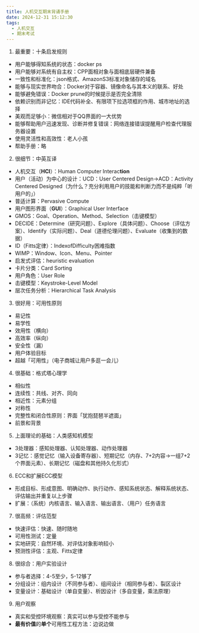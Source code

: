 ```yaml
---
title: 人机交互期末背诵手册
date: 2024-12-31 15:12:30
tags:
  - 人机交互
  - 期末考试
---
```

1. 最重要：十条启发规则
- 用户能够得知系统的状态：docker ps
- 用户能够对系统有自主权：CPP面相对象与面相底层硬件兼备
- 一致性和标准化：json格式、AmazonS3标准对象储存的域名
- 能够与现实世界吻合：Docker对于容器、镜像命名与其本义的联系、好处
- 能够避免错误：Docker prune的时候提示是否完全清除
- 依赖识别而非记忆：IDE代码补全、有限项下拉选项框的作用、城市地址的选择
- 美观而足够小：微信相对于QQ界面的一大优势
- 能够帮助用户迅速发现、诊断并修复错误：网络连接错误提醒用户检查代理服务器设置
- 使用灵活性和高效性：老人小孩
- 帮助手册：略
2. 很细节：中英互译
- 人机交互（**HCI**）：Human Computer Interac**tion**
- 用户（活动）为中心的设计：UCD：User Centered Design->ACD：Activity Centered Designed（为什么？充分利用用户的技能和判断力而不是纯粹「听用户的」）
- 普适计算：Pervasive Compute
- 用户图形界面（**GUI**）：Graphical User Interface
- GMOS：Goal、Operation、Method、Selection（击键模型）
- DECIDE：Determine（研究问题）、Explore（具体问题）、Choose（评估方案）、Identify（实际问题）、Deal（道德伦理问题）、Evaluate（收集到的数据）
- ID（Fitts定律）：IndexofDifficulty困难指数
- WIMP：Window、Icon、Menu、Pointer
- 启发式评估：heuristic evaluation
- 卡片分类：Card Sorting
- 用户角色：User Role
- 击键模型：Keystroke-Level Model
- 层次任务分析：Hierarchical Task Analysis
3. 很好用：可用性原则
- 易记性   
- 易学性
- 效用性（横向）
- 高效率（纵向）
- 安全性（漏）
- 用户体验目标
- 超越「可用性」（电子商城让用户多逛一会儿）
4. 很基础：格式塔心理学
- 相似性
- 连续性：共线、对齐、同向
- 相近性：元素分组
- 对称性
- 完整性和闭合性原则：界面「犹抱琵琶半遮面」
- 前景和背景
5. 上面理论的基础：人类感知机模型
- 3处理器：感知处理器、认知处理器、动作处理器
- 3记忆：感觉记忆（输入设备寄存器）、短期记忆（内存、7+2内容->一组7+2个界面元素）、长期记忆（磁盘和其他持久化形式）
6. ECC和扩展ECC模型
- 形成目标、形成意图、明确动作、执行动作、感知系统状态、解释系统状态、评估输出并重复以上步骤
- 扩展：（系统）内核语言、输入语言、输出语言、（用户）任务语言
7. 很高频：评估范型
- 快速评估：快速、随时随地
- 可用性测试：定量
- 实地研究：自然环境、对评估对象影响较小
- 预测性评估：主观、Fitts定律
8. 很综合：用户实验设计
- 参与者选择：4-5至少，5-12够了
- 分组设计：组内设计（不同参与者）、组间设计（相同参与者）、裂区设计
- 变量设计：基础设计（单自变量）、析因设计（多自变量，乘法原理）
9. 用户观察
- 真实和受控环境观察：真实可以参与受控不能参与
- **最有价值**的**单个**可用性工程方法：边说边做

